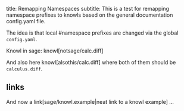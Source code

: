 title: Remapping Namespaces
subtitle: This is a test for remapping namespace prefixes to knowls
          based on the general documentation config.yaml file.

The idea is that local #namespace prefixes are changed via the global `config.yaml`.

Knowl in sage: knowl[notsage/calc.diff]

And also here knowl[alsothis/calc.diff] where both of them
should be `calculus.diff`.

## links

And now a link[sage/knowl.example|neat link to a knowl example] ... 